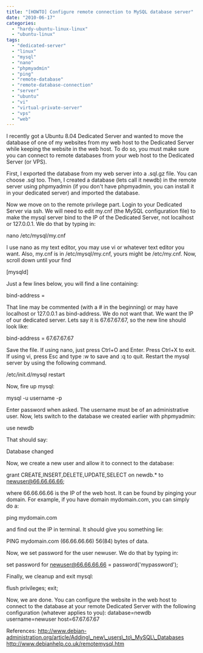 ```yaml
---
title: "[HOWTO] Configure remote connection to MySQL database server"
date: "2010-06-17"
categories: 
  - "hardy-ubuntu-linux-linux"
  - "ubuntu-linux"
tags: 
  - "dedicated-server"
  - "linux"
  - "mysql"
  - "nano"
  - "phpmyadmin"
  - "ping"
  - "remote-database"
  - "remote-database-connection"
  - "server"
  - "ubuntu"
  - "vi"
  - "virtual-private-server"
  - "vps"
  - "web"
---
```


I recently got a Ubuntu 8.04 Dedicated Server and wanted to move the database of one of my websites from my web host to the Dedicated Server while keeping the website in the web host. To do so, you must make sure you can connect to remote databases from your web host to the Dedicated Server (or VPS).

First, I exported the database from my web server into a .sql.gz file. You can choose .sql too. Then, I created a database (lets call it newdb) in the remote server using phpmyadmin (if you don't have phpmyadmin, you can install it in your dedicated server) and imported the database.

Now we move on to the remote privilege part. Login to your Dedicated Server via ssh. We will need to edit my.cnf (the MySQL configuration file) to make the mysql server bind to the IP of the Dedicated Server, not localhost or 127.0.0.1. We do that by typing in:

nano /etc/mysql/my.cnf

I use nano as my text editor, you may use vi or whatever text editor you want. Also, my.cnf is in /etc/mysql/my.cnf, yours might be /etc/my.cnf. Now, scroll down until your find

\[mysqld\]

Just a few lines below, you will find a line containing:

bind-address            = 

That line may be commented (with a # in the beginning) or may have localhost or 127.0.0.1 as bind-address. We do not want that. We want the IP of our dedicated server. Lets say it is 67.67.67.67, so the new line should look like:

bind-address            =  67.67.67.67

Save the file. If using nano, just press Ctrl+O and Enter. Press Ctrl+X to exit. If using vi, press Esc and type :w to save and :q to quit. Restart the mysql server by using the following command.

/etc/init.d/mysql restart

Now, fire up mysql:

mysql -u username -p

Enter password when asked. The username must be of an administrative user. Now, lets switch to the database we created earlier with phpmyadmin:

use newdb

That should say:

Database changed

Now, we create a new user and allow it to connect to the database:

grant CREATE,INSERT,DELETE,UPDATE,SELECT on newdb.\* to newuser@66.66.66.66;

where 66.66.66.66 is the IP of the web host. It can be found by pinging your domain. For example, if you have domain mydomain.com, you can simply do a:

ping mydomain.com

and find out the IP in terminal. It should give you something lie:

PING mydomain.com (66.66.66.66) 56(84) bytes of data.

Now, we set password for the user newuser. We do that by typing in:

set password for newuser@66.66.66.66 = password('mypassword');

Finally, we cleanup and exit mysql:

flush privileges;
exit;

Now, we are done. You can configure the website in the web host to connect to the database at your remote Dedicated Server with the following configuration (whatever applies to you): database=newdb username=newuser host=67.67.67.67

References: http://www.debian-administration.org/article/Adding\_new\_users\_to\_MySQL\_Databases http://www.debianhelp.co.uk/remotemysql.htm
